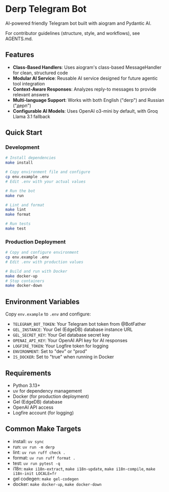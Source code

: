 # Derp Telegram Bot

AI-powered friendly Telegram bot built with aiogram and Pydantic AI.

For contributor guidelines (structure, style, and workflows), see AGENTS.md.

## Features

- **Class-Based Handlers**: Uses aiogram's class-based MessageHandler for clean, structured code
- **Modular AI Service**: Reusable AI service designed for future agentic tool integration
- **Context-Aware Responses**: Analyzes reply-to messages to provide relevant answers
- **Multi-language Support**: Works with both English ("derp") and Russian ("дерп")
- **Configurable AI Models**: Uses OpenAI o3-mini by default, with Groq Llama 3.1 fallback

## Quick Start

### Development

```bash
# Install dependencies
make install

# Copy environment file and configure
cp env.example .env
# Edit .env with your actual values

# Run the bot
make run

# Lint and format
make lint
make format

# Run tests
make test
```

### Production Deployment

```bash
# Copy and configure environment
cp env.example .env
# Edit .env with production values

# Build and run with Docker
make docker-up
# Stop containers
make docker-down
```

## Environment Variables

Copy `env.example` to `.env` and configure:

- `TELEGRAM_BOT_TOKEN`: Your Telegram bot token from @BotFather
- `GEL_INSTANCE`: Your Gel (EdgeDB) database instance URL
- `GEL_SECRET_KEY`: Your Gel database secret key
- `OPENAI_API_KEY`: Your OpenAI API key for AI responses
- `LOGFIRE_TOKEN`: Your Logfire token for logging
- `ENVIRONMENT`: Set to "dev" or "prod"
- `IS_DOCKER`: Set to "true" when running in Docker

## Requirements

- Python 3.13+
- uv for dependency management
- Docker (for production deployment)
- Gel (EdgeDB) database
- OpenAI API access
- Logfire account (for logging)

## Common Make Targets

- install: `uv sync`
- run: `uv run -m derp`
- lint: `uv run ruff check .`
- format: `uv run ruff format .`
- test: `uv run pytest -q`
- i18n: `make i18n-extract`, `make i18n-update`, `make i18n-compile`, `make i18n-init LOCALE=fr`
- gel codegen: `make gel-codegen`
- docker: `make docker-up`, `make docker-down`
